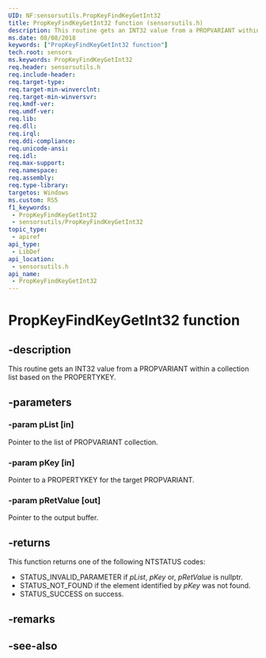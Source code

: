 ```yaml
---
UID: NF:sensorsutils.PropKeyFindKeyGetInt32
title: PropKeyFindKeyGetInt32 function (sensorsutils.h)
description: This routine gets an INT32 value from a PROPVARIANT within a collection list based on the PROPERTYKEY.
ms.date: 08/08/2018
keywords: ["PropKeyFindKeyGetInt32 function"]
tech.root: sensors
ms.keywords: PropKeyFindKeyGetInt32
req.header: sensorsutils.h
req.include-header: 
req.target-type: 
req.target-min-winverclnt: 
req.target-min-winversvr: 
req.kmdf-ver: 
req.umdf-ver: 
req.lib: 
req.dll: 
req.irql: 
req.ddi-compliance: 
req.unicode-ansi: 
req.idl: 
req.max-support: 
req.namespace: 
req.assembly: 
req.type-library: 
targetos: Windows
ms.custom: RS5
f1_keywords:
 - PropKeyFindKeyGetInt32
 - sensorsutils/PropKeyFindKeyGetInt32
topic_type:
 - apiref
api_type:
 - LibDef
api_location:
 - sensorsutils.h
api_name:
 - PropKeyFindKeyGetInt32
---
```


# PropKeyFindKeyGetInt32 function


## -description

This routine gets an INT32 value from a PROPVARIANT within a collection list based on the PROPERTYKEY.

## -parameters

### -param pList [in]

Pointer to the list of PROPVARIANT collection.

### -param pKey [in]

Pointer to a PROPERTYKEY for the target PROPVARIANT.

### -param pRetValue [out]

Pointer to the output buffer.

## -returns

This function returns one of the following NTSTATUS codes:

* STATUS_INVALID_PARAMETER if *pList*, *pKey* or, *pRetValue* is nullptr.
* STATUS_NOT_FOUND if the element identified by *pKey* was not found.
* STATUS_SUCCESS on success.

## -remarks

## -see-also

